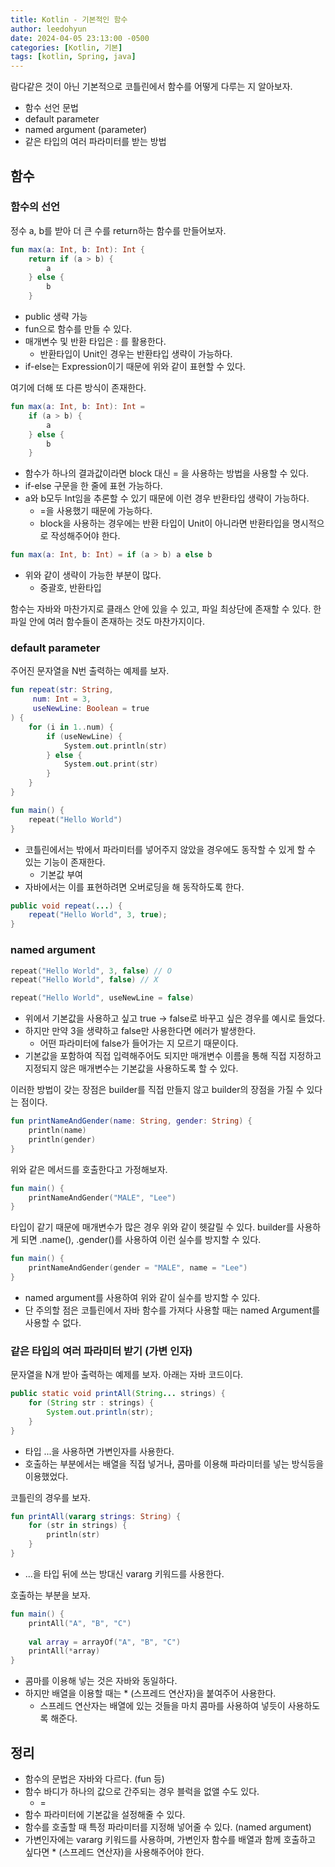 ```yaml
---
title: Kotlin - 기본적인 함수
author: leedohyun
date: 2024-04-05 23:13:00 -0500
categories: [Kotlin, 기본]
tags: [kotlin, Spring, java]
---
```


람다같은 것이 아닌 기본적으로 코틀린에서 함수를 어떻게 다루는 지 알아보자.

- 함수 선언 문법
- default parameter
- named argument (parameter)
- 같은 타입의 여러 파라미터를 받는 방법

## 함수

### 함수의 선언

정수 a, b를 받아 더 큰 수를 return하는 함수를 만들어보자.

```kotlin
fun max(a: Int, b: Int): Int {
	return if (a > b) {
		a
	} else {
		b
	}
```

- public 생략 가능
- fun으로 함수를 만들 수 있다.
- 매개변수 및 반환 타입은 : 를 활용한다.
	- 반환타입이 Unit인 경우는 반환타입 생략이 가능하다.
- if-else는 Expression이기 때문에 위와 같이 표현할 수 있다.

여기에 더해 또 다른 방식이 존재한다.

```kotlin
fun max(a: Int, b: Int): Int = 
	if (a > b) {
		a
	} else {
		b
	}
```

- 함수가 하나의 결과값이라면 block 대신 = 을 사용하는 방법을 사용할 수 있다.
- if-else 구문을 한 줄에 표현 가능하다.
- a와 b모두 Int임을 추론할 수 있기 때문에 이런 경우 반환타입 생략이 가능하다.
	- =을 사용했기 때문에 가능하다.
	- block을 사용하는 경우에는 반환 타입이 Unit이 아니라면 반환타입을 명시적으로 작성해주어야 한다.

```kotlin
fun max(a: Int, b: Int) = if (a > b) a else b
```

- 위와 같이 생략이 가능한 부분이 많다.
	- 중괄호, 반환타입

함수는 자바와 마찬가지로 클래스 안에 있을 수 있고, 파일 최상단에 존재할 수 있다. 한 파일 안에 여러 함수들이 존재하는 것도 마찬가지이다.

### default parameter

주어진 문자열을 N번 출력하는 예제를 보자.

```kotlin
fun repeat(str: String,
	 num: Int = 3,
	 useNewLine: Boolean = true
) {
	for (i in 1..num) {
		if (useNewLine) {
			System.out.println(str)
		} else {
			System.out.print(str)
		}
	}
}
```
```kotlin
fun main() {
	repeat("Hello World")
}
```

- 코틀린에서는 밖에서 파라미터를 넣어주지 않았을 경우에도 동작할 수 있게 할 수 있는 기능이 존재한다.
	- 기본값 부여
- 자바에서는 이를 표현하려면 오버로딩을 해 동작하도록 한다.

```java
public void repeat(...) {
	repeat("Hello World", 3, true);
}
``` 

### named argument

```kotlin
repeat("Hello World", 3, false) // O
repeat("Hello World", false) // X
```
```kotlin
repeat("Hello World", useNewLine = false)
```

- 위에서 기본값을 사용하고 싶고 true -> false로 바꾸고 싶은 경우를 예시로 들었다.
- 하지만 만약 3을 생략하고 false만 사용한다면 에러가 발생한다.
	- 어떤 파라미터에 false가 들어가는 지 모르기 때문이다.
- 기본값을 포함하여 직접 입력해주어도 되지만 매개변수 이름을 통해 직접 지정하고 지정되지 않은 매개변수는 기본값을 사용하도록 할 수 있다.

이러한 방법이 갖는 장점은 builder를 직접 만들지 않고 builder의 장점을 가질 수 있다는 점이다.

```kotlin
fun printNameAndGender(name: String, gender: String) {
	println(name)
	println(gender)
}
```

위와 같은 메서드를 호출한다고 가정해보자.

```kotlin
fun main() {
	printNameAndGender("MALE", "Lee")
}
```

타입이 같기 때문에 매개변수가 많은 경우 위와 같이 헷갈릴 수 있다. builder를 사용하게 되면 .name(), .gender()를 사용하여 이런 실수를 방지할 수 있다.

```kotlin
fun main() {
	printNameAndGender(gender = "MALE", name = "Lee")
}
```

- named argument를 사용하여 위와 같이 실수를 방지할 수 있다.
- 단 주의할 점은 코틀린에서 자바 함수를 가져다 사용할 때는 named Argument를 사용할 수 없다.

### 같은 타입의 여러 파라미터 받기 (가변 인자)

문자열을 N개 받아 출력하는 예제를 보자. 아래는 자바 코드이다.

```java
public static void printAll(String... strings) {
	for (String str : strings) {
		System.out.println(str);
	}
}
```

- 타입 ...을 사용하면 가변인자를 사용한다.
- 호출하는 부분에서는 배열을 직접 넣거나, 콤마를 이용해 파라미터를 넣는 방식등을 이용했었다.

코틀린의 경우를 보자.

```kotlin
fun printAll(vararg strings: String) {
	for (str in strings) {
		println(str)
	}
}
```

- ...을 타입 뒤에 쓰는 방대신 vararg 키워드를 사용한다.

호출하는 부분을 보자.

```kotlin
fun main() { 
	printAll("A", "B", "C")
	
	val array = arrayOf("A", "B", "C")
	printAll(*array)
}
```

- 콤마를 이용해 넣는 것은 자바와 동일하다.
- 하지만 배열을 이용할 때는 * (스프레드 연산자)을 붙여주어 사용한다.
	- 스프레드 연산자는 배열에 있는 것들을 마치 콤마를 사용하여 넣듯이 사용하도록 해준다.

## 정리

- 함수의 문법은 자바와 다르다. (fun 등)
- 함수 바디가 하나의 값으로 간주되는 경우 블럭을 없앨 수도 있다.
	- =
- 함수 파라미터에 기본값을 설정해줄 수 있다.
- 함수를 호출할 때 특정 파라미터를 지정해 넣어줄 수 있다. (named argument) 
- 가변인자에는 vararg 키워드를 사용하며, 가변인자 함수를 배열과 함께 호출하고 싶다면 * (스프레드 연산자)을 사용해주어야 한다.